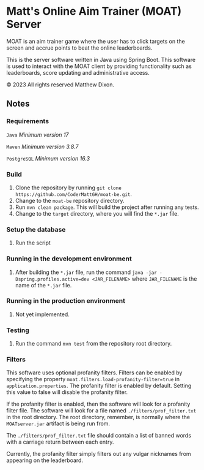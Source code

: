 # Matt's Online Aim Trainer (MOAT) Server

MOAT is an aim trainer game where the user has to click targets on the screen
and accrue points to beat the online leaderboards.

This is the server software written in Java using Spring Boot. This software is
used to interact with the MOAT client by providing functionality such as
leaderboards, score updating and administrative access.

© 2023 All rights reserved Matthew Dixon.

## Notes

### Requirements

`Java` _Minimum version 17_

`Maven` _Minimum version 3.8.7_

`PostgreSQL` _Minimum version 16.3_

### Build

1. Clone the repository by
   running `git clone https://github.com/CoderMattGH/moat-be.git`.
2. Change to the `moat-be` repository directory.
3. Run `mvn clean package`. This will build the project after running any tests.
4. Change to the `target` directory, where you will find the `*.jar`
   file.

### Setup the database

1. Run the script

### Running in the development environment

1. After building the `*.jar` file, run the
   command `java -jar -Dspring.profiles.active=dev <JAR_FILENAME>`
   where `JAR_FILENAME` is the name of the `*.jar` file.

### Running in the production environment

1. Not yet implemented.

### Testing

1. Run the command `mvn test` from the repository root directory.

### Filters

This software uses optional profanity filters. Filters can be enabled by
specifying the property `moat.filters.load-profanity-filter=true`
in `application.properties`. The profanity filter is enabled by default. Setting
this value to false will disable the profanity filter.

If the profanity filter is enabled, then the software will look for a profanity
filter file. The software will look for a file named `./filters/prof_filter.txt`
in the root directory. The root directory, remember, is normally where
the `MOATserver.jar` artifact is being run from.

The `./filters/prof_filter.txt` file should contain a list of banned words with
a carriage return between each entry.

Currently, the profanity filter simply filters out any vulgar nicknames from
appearing on the leaderboard.

